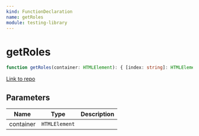 ```yaml
---
kind: FunctionDeclaration
name: getRoles
module: testing-library
---
```


# getRoles

```ts
function getRoles(container: HTMLElement): { [index: string]: HTMLElement[] };
```

[Link to repo](https://github.com/testing-library/angular-testing-library/blob/master/node_modules/@testing-library/dom/types/role-helpers.d.ts#L2-L2)

## Parameters

| Name      | Type          | Description |
| --------- | ------------- | ----------- |
| container | `HTMLElement` |             |
